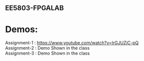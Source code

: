 ## EE5803-FPGALAB

# Demos: <br />
Assignment-1 : https://www.youtube.com/watch?v=IrGJUZjC-pQ <br />
Assignment-2 : Demo Shown in the class <br />
Assignment-3 : Demo Shown in the class <br />
